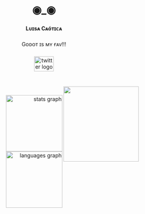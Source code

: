 <h1 align="center">◉_◉</h1>

###

<h4 align="center">Lᴜɪsᴀ Cᴀóᴛɪᴄᴀ</h4>

###

<p align="center">Gᴏᴅᴏᴛ ɪs ᴍʏ ғᴀᴠ!!!</p>

###

<div align="center">
  <a href="https://x.com/LuisaCoolSouza" target="_blank">
    <img src="https://raw.githubusercontent.com/maurodesouza/profile-readme-generator/master/src/assets/icons/social/twitter/default.svg" width="52" height="40" alt="twitter logo"  />
  </a>
</div>

###

<br clear="both">

<img align="right" height="200" src="https://media.discordapp.net/attachments/742225171636813947/1270774565706141847/IMG_20240806_145655_969.jpg?ex=66be270a&is=66bcd58a&hm=4e29c7a1eb9399e4be0043a28a2e78dadd1b10322758d925def20601c99509bd&=&format=webp&width=627&height=627"  />

###

<div align="right">
  <img src="https://github-readme-stats.vercel.app/api?username=lucascoolsouza&hide_title=false&hide_rank=false&show_icons=true&include_all_commits=true&count_private=true&disable_animations=false&theme=dracula&locale=pt-br&hide_border=false&order=1" height="150" alt="stats graph"  />
  <img src="https://github-readme-stats.vercel.app/api/top-langs?username=lucascoolsouza&locale=en&hide_title=false&layout=compact&card_width=320&langs_count=5&theme=dracula&hide_border=false&order=2" height="150" alt="languages graph"  />
</div>

###
